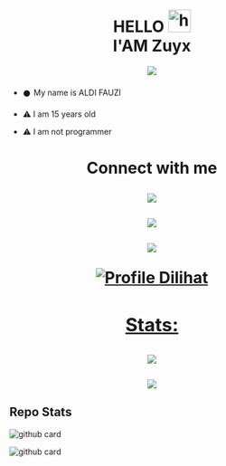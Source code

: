 <h1 align="center">HELLO <img src="https://user-images.githubusercontent.com/1303154/88677602-1635ba80-d120-11ea-84d8-d263ba5fc3c0.gif" width="40px" alt="hi"><br>I'AM Zuyx</h1>


<p align="center">

  <img src="https://i.ibb.co/zFXtzhC/02790ba15c27db3c7e64d77f98f72cfe.jpg" />

</p>

- 𒊹︎︎︎ My name is ALDI FAUZI

- ⚠︎ I am 15 years old 

- ⚠︎ I am not programmer

<h1 align="center"> Connect with me

<p align="center">

  <a href="https://instagram.com/zuxyganz_"><img src="https://img.shields.io/badge/Instagram-E4405F?style=for-the-badge&logo=instagram&logoColor=white"/> 

  <a href="https://wa.me/6285697725326"><img src="https://img.shields.io/badge/WhatsApp-25D366?style=for-the-badge&logo=whatsapp&logoColor=white" />

  <a href="https://github.com/MyZuyx"><img src="https://img.shields.io/badge/-GitHub-black?style=flat-square&logo=github" /> 

![Profile Dilihat](https://komarev.com/ghpvc/?username=MyZuyx&color=blue&style=flat-square&label=Profile+Dilihat)

### Stats:

<p align="center"><a href="https://github.com/MyZuyx"><img src="https://github-readme-stats.vercel.app/api?username=MyZuyx&show_icons=true&theme=radical"></a></p>

<p align="center"><a href="https://github.com/MyZuyx"><img src="https://github-readme-stats.vercel.app/api/top-langs/?username=MyZuyx&theme=radical&layout=compact"></a></p> 

## Repo Stats

![github card](https://github-readme-stats.vercel.app/api/pin/?username=MyZuyx&repo=MyZuyx&theme=dark)

![github card](https://github-readme-stats.vercel.app/api/pin/?username=MyZuyx&repo=polosan-Selep-Bit-v&theme=nightowl)




